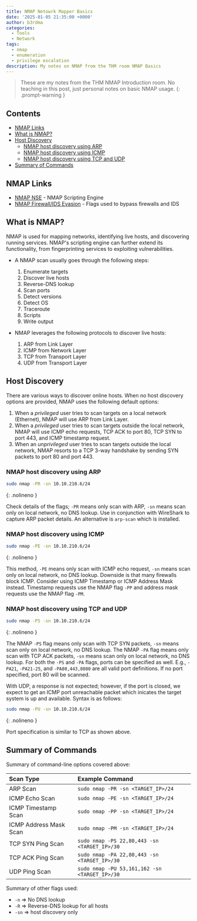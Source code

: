 ```yaml
---
title: NMAP Netowrk Mapper Basics
date: '2025-01-05 21:35:00 +0000'
author: b3rdma
categories:
  - Tools
  - Network
tags:
  - nmap
  - enumeration
  - privilege escalation
description: My notes on NMAP from the THM room NMAP Basics
---
```

> These are my notes from the THM NMAP Introduction room. No teaching in this
> post, just personal notes on basic NMAP usage.
> {: .prompt-warning }

## Contents

<!-- toc -->

- [NMAP Links](#nmap-links)
- [What is NMAP?](#what-is-nmap)
- [Host Discovery](#host-discovery)
  * [NMAP host discovery using ARP](#nmap-host-discovery-using-arp)
  * [NMAP host discovery using ICMP](#nmap-host-discovery-using-icmp)
  * [NMAP host discovery using TCP and UDP](#nmap-host-discovery-using-tcp-and-udp)
- [Summary of Commands](#summary-of-commands)

<!-- tocstop -->

## NMAP Links

- [NMAP NSE](https://nmap.org/book/nse-usage.html) - NMAP Scripting Engine
- [NMAP Firewall/IDS Evasion](https://nmap.org/book/man-bypass-firewalls-ids.html) - Flags used to bypass firewalls and IDS

## What is NMAP?

NMAP is used for mapping networks, identifying live hosts, and discovering
running services. NMAP's scripting engine can further extend its functionality,
from fingerprinting services to exploiting vulnerabilities.

- A NMAP scan usually goes through the following steps:

  1. Enumerate targets
  2. Discover live hosts
  3. Reverse-DNS lookup
  4. Scan ports
  5. Detect versions
  6. Detect OS
  7. Traceroute
  8. Scripts
  9. Write output

- NMAP leverages the following protocols to discover live hosts:

  1. ARP from Link Layer
  2. ICMP from Network Layer
  3. TCP from Transport Layer
  4. UDP from Transport Layer

## Host Discovery

There are various ways to discover online hosts. When no host discovery options
are provided, NMAP uses the following default options:

1. When a _privileged_ user tries to scan targets on a local network (Ethernet),
   NMAP will use ARP from Link Layer.
2. When a _privileged_ user tries to scan targets outside the local network,
   NMAP will use ICMP echo requests, TCP ACK to port 80, TCP SYN to port 443,
   and ICMP timestamp request.
3. When an _unprivileged_ user tries to scan targets outside the local network,
   NMAP resorts to a TCP 3-way handshake by sending SYN packets to port 80 and
   port 443.

### NMAP host discovery using ARP

<!-- prettier-ignore-start -->
```zsh
sudo nmap -PR -sn 10.10.210.6/24
```
{: .nolineno }
<!-- prettier-ignore-end -->

Check details of the flags; `-PR` means only scan with ARP, `-sn` means scan
only on local network, no DNS lookup. Use in conjunction with WireShark to
capture ARP packet details. An alternative is `arp-scan` which is installed.

### NMAP host discovery using ICMP

<!-- prettier-ignore-start -->
```bash
sudo nmap -PE -sn 10.10.210.6/24
```
{: .nolineno }
<!-- prettier-ignore-end -->

This method, `-PE` means only scan with ICMP echo request, `-sn` means scan only
on local network, no DNS lookup. Downside is that many firewalls block ICMP.
Consider using ICMP Timestamp or ICMP Address Mask instead. Timestamp requests
use the NMAP flag `-PP` and address mask requests use the NMAP flag `-PM`.

### NMAP host discovery using TCP and UDP

<!-- prettier-ignore-start -->
```bash
sudo nmap -PS -sn 10.10.210.6/24
```
{: .nolineno }
<!-- prettier-ignore-end -->

The NMAP `-PS` flag means only scan with TCP SYN packets, `-sn` means scan only
on local network, no DNS lookup. The NMAP `-PA` flag means only scan with TCP
ACK packets, `-sn` means scan only on local network, no DNS lookup. For both the
`-PS` and `-PA` flags, ports can be specified as well. E.g., `-PA21`,
`-PA21-25`, and `-PA80,443,8080` are all valid port definitions. If no port
specified, port 80 will be scanned.

With UDP, a response is not expected; however, if the port is closed, we expect
to get an ICMP port unreachable packet which inicates the target system is up
and available. Syntax is as follows:

<!-- prettier-ignore-start -->
```bash
sudo nmap -PU -sn 10.10.210.6/24
```
{: .nolineno }
<!-- prettier-ignore-end -->

Port specification is similar to TCP as shown above.

## Summary of Commands

Summary of command-line options covered above:

| Scan Type              | Example Command                               |
| :--------------------- | :-------------------------------------------- |
| ARP Scan               | `sudo nmap -PR -sn <TARGET_IP>/24`            |
| ICMP Echo Scan         | `sudo nmap -PE -sn <TARGET_IP>/24`            |
| ICMP Timestamp Scan    | `sudo nmap -PP -sn <TARGET_IP>/24`            |
| ICMP Address Mask Scan | `sudo nmap -PM -sn <TARGET_IP>/24`            |
| TCP SYN Ping Scan      | `sudo nmap -PS 22,80,443 -sn <TARGET_IP>/30`  |
| TCP ACK Ping Scan      | `sudo nmap -PA 22,80,443 -sn <TARGET_IP>/30`  |
| UDP Ping Scan          | `sudo nmap -PU 53,161,162 -sn <TARGET_IP>/30` |

Summary of other flags used:

- `-n` => No DNS lookup
- `-R` => Reverse-DNS lookup for all hosts
- `-sn` => host discovery only


